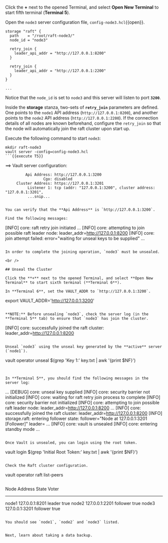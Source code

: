 Click the **+** next to the opened Terminal, and select **Open New Terminal** to start fifth terminal (**Terminal 5**).

Open the `node3` server configuration file, `config-node3.hcl`{{open}}.

```
storage "raft" {
  path    = "/root/raft-node3/"
  node_id = "node3"

  retry_join {
    leader_api_addr = "http://127.0.0.1:8200"
  }

  retry_join {
    leader_api_addr = "http://127.0.0.1:2200"
  }
}

...
```

Notice that the `node_id` is set to `node3` and this server will listen to port **`3200`**.

Inside the **storage** stanza, two-sets of **`retry_join`** parameters are defined. One points to the `node1` API address (`http://127.0.0.1:8200`), and another points to the `node2` API address (`http://127.0.0.1:2200`). If the connection details of all nodes are known beforehand, configure the `retry_join` so that the node will automatically join the raft cluster upon start up.


Execute the following command to start `node3`:

```
mkdir raft-node3
vault server -config=config-node3.hcl
```{{execute T5}}

```
==> Vault server configuration:

             Api Address: http://127.0.0.1:3200
                     Cgo: disabled
         Cluster Address: https://127.0.0.1:3201
              Listener 1: tcp (addr: "127.0.0.1:3200", cluster address: "127.0.0.1:3201",
              ...snip...
```

You can verify that the **Api Address** is `http://127.0.0.1:3200`.  

Find the following messages:

```
[INFO]  core: raft retry join initiated
...
[INFO]  core: attempting to join possible raft leader node: leader_addr=http://127.0.0.1:8200
[INFO]  core: join attempt failed: error="waiting for unseal keys to be supplied"
...
```

In order to complete the joining operation, `node3` must be unsealed.

<br />

## Unseal the Cluster

Click the **+** next to the opened Terminal, and select **Open New Terminal** to start sixth terminal (**Terminal 6**).

In **Terminal 6**, set the VAULT_ADDR to `http://127.0.0.1:3200`.

```
export VAULT_ADDR='http://127.0.0.1:3200'
```{{execute T6}}

**NOTE:** Before unsealing `node3`, check the server log (in the **Terminal 5** tab) to ensure that `node3` has join the cluster.

```
[INFO]  core: successfully joined the raft cluster: leader_addr=http://127.0.0.1:8200
```

Unseal `node3` using the unseal key generated by the **active** server (`node1`).

```
vault operator unseal $(grep 'Key 1:' key.txt | awk '{print $NF}')
```{{execute T6}}


In **Terminal 5**, you should find the following messages in the server log:

```
...
[DEBUG] core: unseal key supplied
[INFO]  core: security barrier not initialized
[INFO]  core: waiting for raft retry join process to complete
[INFO]  core: security barrier not initialized
[INFO]  core: attempting to join possible raft leader node: leader_addr=http://127.0.0.1:8200
...
[INFO]  core: successfully joined the raft cluster: leader_addr=http://127.0.0.1:8200
[INFO]  storage.raft: entering follower state: follower="Node at 127.0.0.1:3201 [Follower]" leader=
...
[INFO]  core: vault is unsealed
[INFO]  core: entering standby mode
...
```

Once Vault is unsealed, you can login using the root token.

```
vault login $(grep 'Initial Root Token:' key.txt | awk '{print $NF}')
```{{execute T6}}

Check the Raft cluster configuration.

```
vault operator raft list-peers
```{{execute T6}}

```
Node     Address           State       Voter
----     -------           -----       -----
node1    127.0.0.1:8201    leader      true
node2    127.0.0.1:2201    follower    true
node3    127.0.0.1:3201    follower    true
```

You should see `node1`, `node2` and `node3` listed.


Next, learn about taking a data backup.
